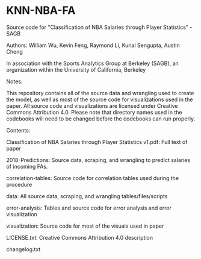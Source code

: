 # KNN-NBA-FA
Source code for "Classification of NBA Salaries through Player Statistics" - SAGB

Authors: William Wu, Kevin Feng, Raymond Li, Kunal Sengupta, Austin Cheng

In association with the Sports Analytics Group at Berkeley (SAGB),
an organization within the University of California, Berkeley


Notes:

This repository contains all of the source data and wrangling used to create the model,
as well as most of the source code for visualizations used in the paper. All source code
and visualizations are licensed under Creative Commons Attribution 4.0. Please note that
directory names used in the codebooks will need to be changed before the codebooks can run
properly.


Contents:

  Classification of NBA Salaries through Player Statistics v1.pdf: Full text of paper
  
  2018-Predictions: Source data, scraping, and wrangling to predict salaries of incoming FAs.
  
  correlation-tables: Source code for correlation tables used during the procedure
  
  data: All source data, scraping, and wrangling tables/files/scripts
  
  error-analysis: Tables and source code for error analysis and error visualization
  
  visualization: Source code for most of the visuals used in paper
  
  LICENSE.txt: Creative Commons Attribution 4.0 description
  
  changelog.txt
  
